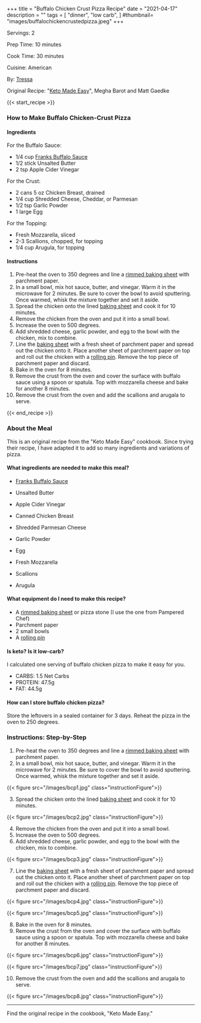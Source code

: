 +++
title = "Buffalo Chicken Crust Pizza Recipe"
date = "2021-04-17"
description = ""
tags = [
    "dinner",
    "low carb",
]
#thumbnail= "images/buffalochickencrustedpizza.jpeg"
+++

Servings: 2 <!--more-->

Prep Time: 10 minutes

Cook Time: 30 minutes

Cuisine: American

By: [Tressa](https://www.jamilghar.com/about/)

Original Recipe: "[Keto Made Easy](https://amzn.to/3xNq0o1)", Megha Barot and Matt Gaedke

{{< start_recipe >}}

### How to Make Buffalo Chicken-Crust Pizza 

#### Ingredients 

For the Buffalo Sauce: 

* 1/4 cup [Franks Buffalo Sauce](https://amzn.to/3uW71Vq)
* 1/2 stick Unsalted Butter 
* 2 tsp Apple Cider Vinegar

For the Crust: 

* 2 cans 5 oz Chicken Breast, drained 
* 1/4 cup Shredded Cheese, Cheddar, or Parmesan 
* 1/2 tsp Garlic Powder
* 1 large Egg 

For the Topping: 

* Fresh Mozzarella, sliced 
* 2-3 Scallions, chopped, for topping
* 1/4 cup Arugula, for topping  
  
#### Instructions

1. Pre-heat the oven to 350 degrees and line a [rimmed baking sheet](https://amzn.to/3yY84WM) with parchment paper. 
2. In a small bowl, mix hot sauce, butter, and vinegar. Warm it in the microwave for 2 minutes. Be sure to cover the bowl to avoid sputtering. Once warmed, whisk the mixture together and set it aside. 
3. Spread the chicken onto the lined [baking sheet](https://amzn.to/3yY84WM) and cook it for 10 minutes. 
4. Remove the chicken from the oven and put it into a small bowl. 
5. Increase the oven to 500 degrees. 
6. Add shredded cheese, garlic powder, and egg to the bowl with the chicken, mix to combine. 
7. Line the [baking sheet](https://amzn.to/3yY84WM) with a fresh sheet of parchment paper and spread out the chicken onto it. Place another sheet of parchment paper on top and roll out the chicken with a [rolling pin](https://amzn.to/3HX2nhb). Remove the top piece of parchment paper and discard. 
8. Bake in the oven for 8 minutes. 
9. Remove the crust from the oven and cover the surface with buffalo sauce using a spoon or spatula. Top with mozzarella cheese and bake for another 8 minutes. 
10. Remove the crust from the oven and add the scallions and arugala to serve.  

{{< end_recipe >}} 

### About the Meal 

This is an original recipe from the "Keto Made Easy" cookbook. Since trying their recipe, I have adapted it to add so many ingredients and variations of pizza.

#### What ingredients are needed to make this meal? 

* [Franks Buffalo Sauce](https://amzn.to/3uW71Vq)

* Unsalted Butter 

* Apple Cider Vinegar

* Canned Chicken Breast

* Shredded Parmesan Cheese 

* Garlic Powder

* Egg 

* Fresh Mozzarella

* Scallions

* Arugula

#### What equipment do I need to make this recipe?

* A [rimmed baking sheet](https://amzn.to/3yY84WM) or pizza stone (I use the one from Pampered Chef)
* Parchment paper
* 2 small bowls
* A [rolling pin](https://amzn.to/3HX2nhb)  


#### Is keto? Is it low-carb?

I calculated one serving of buffalo chicken pizza to make it easy for you.  

* CARBS: 1.5 Net Carbs
* PROTEIN: 47.5g
* FAT: 44.5g

#### How can I store buffalo chicken pizza?

Store the leftovers in a sealed container for 3 days. Reheat the pizza in the oven to 250 degrees. 

### Instructions: Step-by-Step

1. Pre-heat the oven to 350 degrees and line a [rimmed baking sheet](https://amzn.to/3yY84WM) with parchment paper. 
2. In a small bowl, mix hot sauce, butter, and vinegar. Warm it in the microwave for 2 minutes. Be sure to cover the bowl to avoid sputtering. Once warmed, whisk the mixture together and set it aside.

{{< figure src="/images/bcp1.jpg" class="instructionFigure">}}

3. Spread the chicken onto the lined [baking sheet](https://amzn.to/3yY84WM) and cook it for 10 minutes. 

{{< figure src="/images/bcp2.jpg" class="instructionFigure">}}

4. Remove the chicken from the oven and put it into a small bowl. 
5. Increase the oven to 500 degrees. 
6. Add shredded cheese, garlic powder, and egg to the bowl with the chicken, mix to combine. 

{{< figure src="/images/bcp3.jpg" class="instructionFigure">}}

7. Line the [baking sheet](https://amzn.to/3yY84WM) with a fresh sheet of parchment paper and spread out the chicken onto it. Place another sheet of parchment paper on top and roll out the chicken with a [rolling pin](https://amzn.to/3HX2nhb). Remove the top piece of parchment paper and discard. 

{{< figure src="/images/bcp4.jpg" class="instructionFigure">}}

{{< figure src="/images/bcp5.jpg" class="instructionFigure">}}

8. Bake in the oven for 8 minutes. 
9. Remove the crust from the oven and cover the surface with buffalo sauce using a spoon or spatula. Top with mozzarella cheese and bake for another 8 minutes. 

{{< figure src="/images/bcp6.jpg" class="instructionFigure">}}

{{< figure src="/images/bcp7.jpg" class="instructionFigure">}}

10. Remove the crust from the oven and add the scallions and arugala to serve.  

{{< figure src="/images/bcp8.jpg" class="instructionFigure">}}

---- 

Find the original recipe in the cookbook, "Keto Made Easy."
